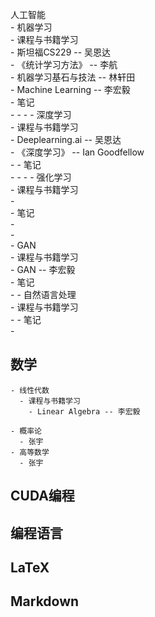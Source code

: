 人工智能  
    - 机器学习  
      - 课程与书籍学习  
        - 斯坦福CS229 -- 吴恩达  
        - 《统计学习方法》 -- 李航  
        - 机器学习基石与技法 -- 林轩田  
        - Machine Learning -- 李宏毅  
      - 笔记  
        - 
        - 
        -
    - 深度学习  
      - 课程与书籍学习  
        - Deeplearning.ai -- 吴恩达  
        - 《深度学习》 -- Ian Goodfellow  
        - 
      - 笔记  
        -
        -
        -
    - 强化学习  
      - 课程与书籍学习  
        -   
      - 笔记  
        -  
        -  
    - GAN  
      - 课程与书籍学习  
        - GAN -- 李宏毅  
      - 笔记  
        -
    - 自然语言处理  
      - 课程与书籍学习  
        -
      - 笔记  
        -
        
## 数学  
    - 线性代数  
      - 课程与书籍学习  
        - Linear Algebra -- 李宏毅  
        
    - 概率论  
      - 张宇  
    - 高等数学  
      - 张宇  
      
## CUDA编程
## 编程语言
## LaTeX
## Markdown
